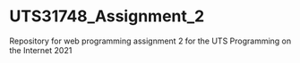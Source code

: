 # UTS31748_Assignment_2
Repository for web programming assignment 2 for the UTS Programming on the Internet 2021
